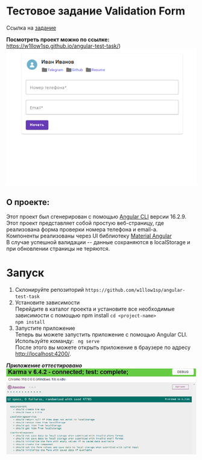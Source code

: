 # Тестовое задание  Validation Form

Ссылка на [задание](https://docs.google.com/document/d/16GeeDzWbqq659jtpFzPTZ5ifVzQ3m_KarcSsKI11VbA/mobilebasic)

**Посмотреть проект можно по ссылке:** https://w1llow1sp.github.io/angular-test-task/)
![img.png](img.png)

## О проекте:

Этот проект был сгенерирован с помощью [Angular CLI](https://github.com/angular/angular-cli) версии 16.2.9.
<br>
Этот проект представляет собой простую веб-страницу, где реализована форма проверки номера телефона и email-a.
<br>
Компоненты реализованы через  UI библиотеку [ Material Angular](https://material.angular.io/)
<br>
В случае успешной валидации -- данные сохраняются в localStorage и при обновлении страницы не теряются.

# Запуск

1. Склонируйте репозиторий
   `https://github.com/w1llow1sp/angular-test-task`
2. Установите зависимости<br>
   Перейдите в каталог проекта и установите все необходимые зависимости с помощью npm install
   `cd <project-name>`<br>
   `npm install`
3. Запустите приложение<br>
   Теперь вы можете запустить приложение с помощью Angular CLI. Используйте команду:
   ` ng serve` <br>
После этого вы можете открыть приложение в браузере по адресу [http://localhost:4200/](http://localhost:4200/).

***Приложение оттестировано*** 
![img_1.png](img_1.png)



